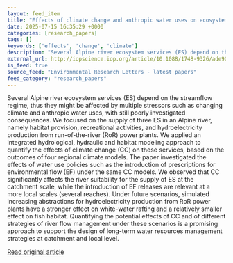 ```yaml
---
layout: feed_item
title: "Effects of climate change and anthropic water uses on ecosystem services provided by an Alpine river"
date: 2025-07-15 16:35:29 +0000
categories: [research_papers]
tags: []
keywords: ['effects', 'change', 'climate']
description: "Several Alpine river ecosystem services (ES) depend on the streamflow regime, thus they might be affected by multiple stressors such as changing climate and ..."
external_url: http://iopscience.iop.org/article/10.1088/1748-9326/ade902
is_feed: true
source_feed: "Environmental Research Letters - latest papers"
feed_category: "research_papers"
---
```


Several Alpine river ecosystem services (ES) depend on the streamflow regime, thus they might be affected by multiple stressors such as changing climate and anthropic water uses, with still poorly investigated consequences. We focused on the supply of three ES in an Alpine river, namely habitat provision, recreational activities, and hydroelectricity production from run-of-the-river (RoR) power plants. We applied an integrated hydrological, hydraulic and habitat modeling approach to quantify the effects of climate change (CC) on these services, based on the outcomes of four regional climate models. The paper investigated the effects of water use policies such as the introduction of prescriptions for environmental flow (EF) under the same CC models. We observed that CC significantly affects the river suitability for the supply of ES at the catchment scale, while the introduction of EF releases are relevant at a more local scales (several reaches). Under future scenarios, simulated increasing abstractions for hydroelectricity production from RoR power plants have a stronger effect on white-water rafting and a relatively smaller effect on fish habitat. Quantifying the potential effects of CC and of different strategies of river flow management under these scenarios is a promising approach to support the design of long-term water resources management strategies at catchment and local level.

[Read original article](http://iopscience.iop.org/article/10.1088/1748-9326/ade902)

